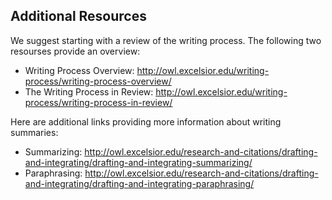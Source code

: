 ## Additional Resources

We suggest starting with a review of the writing process. The following two resourses provide an overview:

* Writing Process Overview: http://owl.excelsior.edu/writing-process/writing-process-overview/
* The Writing Process in Review: http://owl.excelsior.edu/writing-process/writing-process-in-review/

Here are additional links providing more information about writing summaries: 

* Summarizing: http://owl.excelsior.edu/research-and-citations/drafting-and-integrating/drafting-and-integrating-summarizing/
* Paraphrasing: http://owl.excelsior.edu/research-and-citations/drafting-and-integrating/drafting-and-integrating-paraphrasing/
